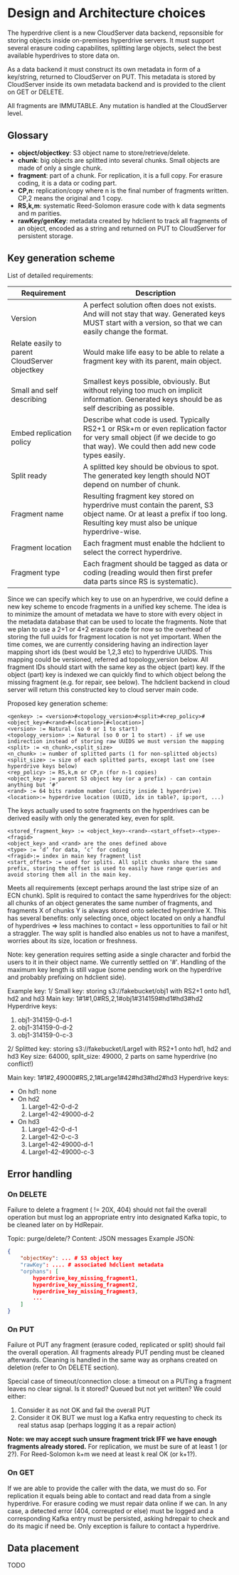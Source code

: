 # Design and Architecture choices

The hyperdrive client is a new CloudServer data backend, repsonsible for storing objects inside on-premises hyperdrive servers. It must support several erasure coding capabilites, splitting large objects, select the best available hyperdrives to store data on.

As a data backend it must construct its own metadata in form of a key/string, returned to CloudServer on PUT. This metadata is stored by CloudServer inside its own metadata backend and is provided to the client on GET or DELETE.

All fragments are IMMUTABLE. Any mutation is handled at the CloudServer level.

## Glossary

* **object/objectkey**: S3 object name to store/retrieve/delete.
* **chunk**: big objects are splitted into several chunks. Small objects are made of only a single chunk.
* **fragment**: part of a chunk. For replication, it is a full copy. For erasure coding, it is a data or coding part.
* **CP,n**: replication/copy where n is the final number of fragments written. CP,2 means the original and 1 copy.
* **RS,k,m**: systematic Reed-Solomon erasure code with k data segments and m parities.
* **rawKey/genKey**: metadata created by hdclient to track all fragments of an object, encoded as a string and returned on PUT to CloudServer for persistent storage.

## Key generation scheme

List of detailed requirements:

|Requirement | Description |
| ---------- | ------------|
| Version | A perfect solution often does not exists. And will not stay that way. Generated keys MUST start with a version, so that we can easily change the format. |
| Relate easily to parent CloudServer objectkey | Would make life easy to be able to relate a fragment key with its parent, main object. |
| Small and self describing | Smallest keys possible, obviously. But without relying too much on implicit information. Generated keys should be as self describing as possible. |
| Embed replication policy | Describe what code is used. Typically RS2+1 or RSk+m or even replication factor for very small object (if we decide to go that way). We could then add new code types easily. |
| Split ready | A splitted key should be obvious to spot. The generated key length should NOT depend on number of chunk. |
| Fragment name | Resulting fragment key stored on hyperdrive must contain the parent, S3 object name. Or at least a prefix if too long. Resulting key must also be unique hyperdrive-wise. |
| Fragment location | Each fragment must enable the hdclient to select the correct hyperdrive. |
| Fragment type | Each fragment should be tagged as data or coding (reading would then first prefer data parts since RS is systematic). |

Since we can specify which key to use on an hyperdrive, we could define a new key scheme to encode fragments in a unified key scheme. The idea is to minimize the amount of metadata we have to store with every object in the metadata database that can be used to locate the fragments. Note that we plan to use a 2+1 or 4+2 erasure code for now so the overhead of storing the full uuids for fragment location is not yet important. When the time comes, we are currently considering having an indirection layer mapping short ids (best would be 1,2,3 etc) to hyperdrive UUIDS. This mapping could be versioned, referred ad topology_version below. All fragment IDs should start with the same key as the object (part) key. If the object (part) key is indexed we can quickly find to which object belong the missing fragment (e.g. for repair, see below). The hdclient backend in cloud server will return this constructed key to cloud server main code.

Proposed key generation scheme:
```
<genkey> := <version>#<topology_version>#<split>#<rep_policy>#<object_key>#<rand>#<location>[#<location>]
<version> := Natural (so 0 or 1 to start)
<topology_version> := Natural (so 0 or 1 to start) - if we use indirection instead of storing raw UUIDS we must version the mapping
<split> := <n_chunk>,<split_size>
<n_chunk> := number of splitted parts (1 for non-splitted objects)
<split_size> := size of each splitted parts, except last one (see hyperdrive keys below)
<rep_policy> := RS,k,m or CP,n (for n-1 copies)
<object_key> := parent S3 object key (or a prefix) - can contain anything but ‘#’
<rand> := 64 bits random number (unicity inside 1 hyperdrive)
<location>:= hyperdrive location (UUID, idx in table?, ip:port, ...)
```

The keys actually used to sotre fragments on the hyperdrives can be derived easily with only the generated key, even for split.
```
<stored_fragment_key> := <object_key>-<rand>-<start_offset>-<type>-<fragid>
<object_key> and <rand> are the ones defined above
<type> := ‘d’ for data, ‘c’ for coding
<fragid>:= index in main key fragment list
<start_offset> := used for splits. All split chunks share the same prefix, storing the offset is used to easily have range queries and avoid storing them all in the main key.
```

Meets all requirements (except perhaps around the last stripe size of an ECN chunk). Split is required to contact the same hyperdrives for the object: all chunks of an object generates the same number of fragments, and fragments X of chunks Y is always stored onto selected hyperdrive X. This has several benefits: only selecting once, object located on only a handful of hyperdrives => less machines to contact = less opportunities to fail or hit a straggler. The way split is handled also enables us not to have a manifest, worries about its size, location or freshness.

Note: key generation requires setting aside a single character and forbid the users to it in their object name. We currently settled on '#'. Handling of the maximum key length is still vague (some pending work on the hyperdrive and probably prefixing on hdclient side).

Example key:
1/ Small key: storing s3://fakebucket/obj1 with RS2+1 onto hd1, hd2 and hd3
Main key: 1#1#1,0#RS,2,1#obj1#314159#hd1#hd3#hd2
Hyperdrive keys:
1. obj1-314159-0-d-1
2. obj1-314159-0-d-2
3. obj1-314159-0-c-3

2/ Splitted key: storing s3://fakebucket/Large1 with RS2+1 onto hd1, hd2 and hd3
Key size: 64000, split_size: 49000, 2 parts on same hyperdrive (no conflict!)

Main key: 1#1#2,49000#RS,2,1#Large1#42#hd3#hd2#hd3
Hyperdrive keys:
* On hd1: none
* On hd2
  1. Large1-42-0-d-2
  2. Large1-42-49000-d-2
* On hd3
  1. Large1-42-0-d-1
  2. Large1-42-0-c-3
  3. Large1-42-49000-d-1
  4. Large1-42-49000-c-3

## Error handling

### On DELETE

Failure to delete a fragment ( != 20X, 404) should not fail the overall operation but must log an appropriate entry into designated Kafka topic, to be cleaned later on by HdRepair.

Topic: purge/delete/?
Content: JSON messages
Example JSON:
```json
{
    "objectKey": ... # S3 object key
    "rawKey": .... # associated hdclient metadata
    "orphans": [
        hyperdrive_key_missing_fragment1,
        hyperdrive_key_missing_fragment2,
        hyperdrive_key_missing_fragment3,
        ...
    ]
}
```

### On PUT

Failure ot PUT any fragment (erasure coded, replicated or split) should fail the overall operation. All fragments already PUT pending must be cleaned afterwards. Cleaning is handled in the same way as orphans created on deletion (refer to On DELETE section).

Special case of timeout/connection close: a timeout on a PUTing a fragment leaves no clear signal. Is it stored? Queued but not yet written? We could either:
1. Consider it as not OK and fail the overall PUT
2. Consider it OK BUT we must log a Kafka entry requesting to check its real status asap (perhaps logging it as a repair action)

**Note: we may accept such unsure fragment trick IFF we have enough fragments already stored.** For replication, we must be sure of at least 1 (or 2?). For Reed-Solomon k+m we need at least k real OK (or k+1?).

### On GET

If we are able to provide the caller with the data, we must do so. For replication it equals being able to contact and read data from a single hyperdrive. For erasure coding we must repair data online if we can. In any case, a detected error (404, correupted or else) must be logged and a corresponding Kafka entry must be persisted, asking hdrepair to check and do its magic if need be. Only exception is failure to contact a hyperdrive.

## Data placement

TODO
